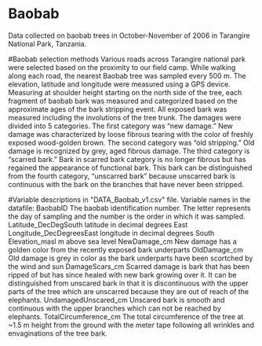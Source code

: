 # Baobab
Data collected on baobab trees in October-November of 2006 in Tarangire National Park, Tanzania. 

#Baobab selection methods
Various roads across Tarangire national park were selected based on the proximity to our field camp. 
While walking along each road, the nearest Baobab tree was sampled every 500 m. 
The elevation, latitude and longitude were measured using a GPS device.   
Measuring at shoulder height starting on the north side of the tree, each fragment of baobab bark was measured and categorized based on the approximate ages of the bark stripping event.
All exposed bark was measured including the involutions of the tree trunk.
The damages were divided into 5 categories. 
The first category was “new damage.” 
New damage was characterized by loose fibrous tearing with the color of freshly exposed wood-golden brown.
The second category was “old stripping.” 
Old damage is recognized by grey, aged fibrous damage. 
The third category is “scarred bark.” 
Bark in scarred bark category is no longer fibrous but has regained the appearance of functional bark. 
This bark can be distinguished from the fourth category, “unscarred bark” because unscarred bark is continuous with the bark on the branches that have never been stripped.

#Variable descriptions in "DATA_Baobab_v1.csv" file.
Variable names in the datafile:
BaobabID	The baobab identification number. The letter represents the day of sampling and the number is the order in which it was sampled.
Latitude_DecDegSouth	latitude in decimal degrees East
Longitude_DecDegreesEast	longitude in decimal degrees South
Elevation_masl	m above sea level
NewDamage_cm	New damage has a golden color from the recently exposed bark underparts
OldDamage_cm	Old damage is grey in color as the bark underparts have been scortched by the wind and sun
DamageScars_cm	Scarred damage is bark that has been ripped of but has since healed with new bark growing over it. It can be distinguished from unscared bark in that it is discontinuous with the upper parts of the tree which are unscarred because they are out of reach of the elephants.
UndamagedUnscared_cm	Unscared bark is smooth and continuous with the upper branches which can not be reached by elephants.
TotalCircumference_cm	The total circumference of the tree at ~1.5 m height from the ground with the meter tape following all wrinkles and envaginations of the tree bark.
